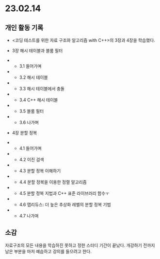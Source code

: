 # 23.02.14 
## 개인 활동 기록

- <코딩 테스트를 위한 자료 구조와 알고리즘 with C++>의 3장과 4장을 학습했다.

 * 3장 해시 테이블과 블룸 필터
 * * 3.1 들어가며
 * * 3.2 해시 테이블
 * * 3.3 해시 테이블에서 충돌
 * * 3.4 C++ 해시 테이블
 * * 3.5 블룸 필터
 * * 3.6 나가며
 
 * 4장 분할 정복
 * * 4.1 들어가며
 * * 4.2 이진 검색
 * * 4.3 분할 정복 이해하기
 * * 4.4 분할 정복을 이용한 정렬 알고리즘
 * * 4.5 분할 정복 지법과 C++ 표준 라이브러리 함수ㅜ
 * * 4.6 맵리듀스: 더 높은 추상화 레벨의 분할 정복 기법
 * * 4.7 나가며

## 소감

자료구조의 모든 내용을 학습하진 못하고 정한 스터디 기간이 끝났다.
개강하기 전까지 남은 부분을 마저 예습하고 강의를 들으려고 한다.
